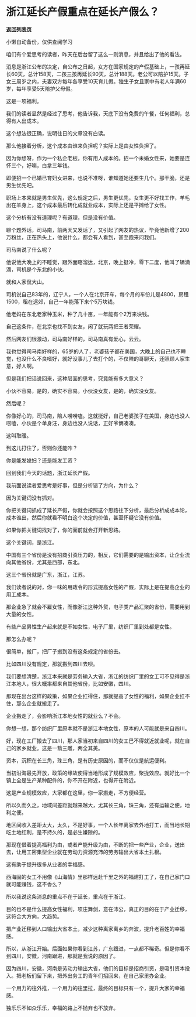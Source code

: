 # 浙江延长产假重点在延长产假么？

[**返回列表页**](/gzh/记忆承载3)

小懒自动备份，仅供查阅学习

咱们有个爱思考的读者，昨天在后台留了这么一则消息，并且给出了他的看法。  

  

消息是浙江公布的决定，自公布之日起，女方在国家规定的产假基础上，一孩再延长60天，总计158天，二孩三孩再延长90天，总计188天。老公可以陪护15天。子女三周岁之内，夫妻双方每年各享受10天育儿假。独生子女且家中有老人年满60岁，每年享受5天陪护父母假。

  

这是一项福利。  

  

我们的读者显然是经过了思考，他告诉我，天底下没有免费的午餐，任何福利，总得有人出成本。  

  

这个想法很正确，说明往日的文章没有白读。

  

那么他接着分析，这个成本由谁来负担呢？实际上是由女性负担了。

  

因为你想呀，作为一个私企老板，你有用人成本的。招一个未婚女性来，她要是连怀三个，好嘛，白拿三年钱。

  

即便招一个已婚已育妇女进来，也说不准呀，谁知道她还要生几个。那干脆，还是男生优先吧。

  

职场上本来就是男生优先，这么规定之后，男生更优先，女生更不好找工作，羊毛出在羊身上，这个成本最后转化成就业成本，实际上还是平摊给了女性。

  

这个分析有没有道理呢？有道理，但是没有价值。  

  

聊个题外话，司马南，前两天又发话了，又引起了网友的热议，毕竟他新增了200万粉丝，正在热头上，他说什么，都会有人看到，甚至跑来问我们。  

  

司马南说了什么呢？  

  

他说他大晚上的不睡觉，跟外面瞎溜达，北京，晚上挺冷，零下二度，他叫了辆滴滴，司机是个东北的小伙。

  

就和人家侃大山。  

  

司机说自己83年的，辽宁人，一个人在北京开车，每个月的车份儿是4800，房租1500，租在远郊，自己一年能落下来个5万块钱。

  

他老妈在东北老家种玉米，种了几十亩，一年能有个2万来块钱。

  

自己这条件，在北京也找不到女友，闲了就玩两把王者荣耀。

  

然后网友们很激动，司马南好样的，司马南真有爱心，云云。  

  

我也觉得司马南好样的，65岁的人了，老婆孩子都在美国，大晚上的自己也不睡觉，也没什么不良嗜好，就好没事儿了去打个的，不仅陪的哥聊天，还照顾人家生意，好人啊。

  

但是我们把话说回来，这种层面的思考，究竟能有多大意义？  

  

小伙不容易，是的，确实不容易。小伙没女友，是的，确实没女友。  

  

然后呢？

  

你像好心的，司马南，陪人唠唠嗑。这就挺好，自己老婆孩子在美国，身边也没人唠嗑，小伙是个单身汪，身边也没人说话，正好爷俩凑凑。  

  

这叫取暖。

  

到这儿打住了，否则你还能咋？  

  

你是能发媳妇？还是能发工资？  

  

回到我们今天的话题，浙江延长产假。  

  

我前面说读者爱思考是好事，但是分析错了方向，为什么？

  

因为关键词没有抓对。

  

你把关键词抓成了延长产假，你就会按照这个思路往下分析，最后分析成成本论，成本谁出，然后你就看不明白这个决定的价值，甚至怀疑它没有价值。

  

如果你把关键词找对了，你的面前就会打开新思路。  

  

这个关键词，是浙江。

  

中国有三个省份是没有招商引资压力的，相反，它们需要的是输出资本，让企业流向其他省份，尤其是西部，东北。  

  

这三个省份就是广东，浙江，江苏。  

  

我们读者说的对，你一味的用政令的形式提高女性的产假，实际上是在提高企业的用工成本。  

  

那企业急了就会不雇女性，而像浙江这种外贸，电子类产品汇聚的省份，需要用到大量的女性。  

  

有些产品男性生产起来就是不如女性，电子厂里，纺织厂里到处都是女性。  

  

那怎么办呢？  

  

很简单，搬厂，把厂子搬到没有这条规定的省份去。

  

比如四川没有规定，那就搬到四川去呗。  

  

我们要想清楚，浙江本来就是劳务输入大省，浙江的纺织厂里的女工可不见得是浙江本地人，很大概率都来自其他省份，比如安徽，四川。  

  

那现在出台这样的政策，如果企业扛得住，那就提高了女性的福利，如果企业扛不住，那么企业就搬走了。  

  

企业搬走了，会影响浙江本地女性的就业么？不会。

  

你想一想，那个纺织厂里原本就不是浙江本地女性，原本的人可能就是来自四川。  

  

好，现在工厂搬去了四川，那人家当初来自四川的女工巴不得就近就业呢，就在自己的家乡就业。这是一箭三雕，两全其美。

  

资本，沉积在长三角，珠三角，是有历史原因的，而不仅仅是航运便利。  

  

当初沿海最先开放，政策的缘故使得当地形成了规模效应，聚拢效应。就好比一个镇上全是生产某种配件的，你不开在附近，也得开在附近。  

  

这是产业规模效应，大家都在这里，你一家搬走，不方便经营。  

  

所以久而久之，地域间差距就越来越大，尤其长三角，珠三角，还有运输之便，地利之便。  

  

地区间收入差距太大，太久，不是好事，一个人长年离家去外地打工，而当地长期吃土地红利，是不持久的，是必生嫌隙的。  

  

那现在借着提高福利为由，或者产能升级为由，不断的把一些产业，企业，送出去，让用工密集型企业就在劳动力资源充沛的劳务输出大省本土扎根。  

  

这有助于提升很多从业者的幸福感。

  

西海固的女工不用像《山海情》里那样远赴千里之外的福建打工了，在自己家门口就可能赚钱，这不香么？  

  

所以我说这条消息的重点不在于延长，重点在于浙江。  

  

目的也不是什么提高女性福利，项庄舞剑，意在沛公，真正的目的在于产业迁移，这符合大方向，大趋势。  

  

把产业迁移到人口输出大省本土，减少这种离家离乡的奔波，提升老百姓的幸福感。  

  

所以，从浙江开始。后面如果你看到江苏，广东跟进，一点都不稀奇。但是你看不到四川，安徽，河南跟进，那就是我说的原因了。  

  

因为四川，安徽，河南是劳动力输出大省，他们的目标是招商引资，是吸引资本投入。把老板们留下来，把外出务工的青年们招回来，在自己家里办企业。  

  

一个用力的往外推，一个用力的往里拉，最终的目标只有一个，提升大家的幸福感。

  

独乐乐不如众乐乐，幸福的路上不抛弃也不放弃。

